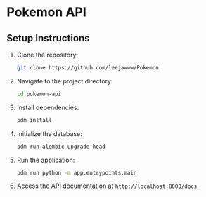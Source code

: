 # Pokemon API

## Setup Instructions

1. Clone the repository:
   ```bash
   git clone https://github.com/leejawww/Pokemon

3. Navigate to the project directory:
    ```bash
    cd pokemon-api

5. Install dependencies:
    ```bash
   pdm install

7. Initialize the database:
    ```bash
   pdm run alembic upgrade head

9. Run the application:
    ```bash
   pdm run python -m app.entrypoints.main

11. Access the API documentation at `http://localhost:8000/docs`.
